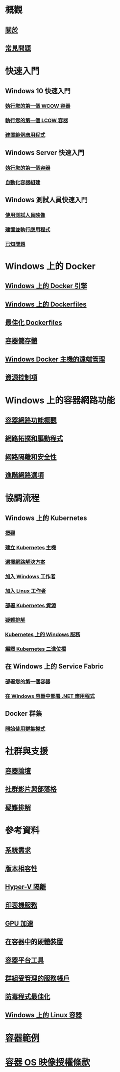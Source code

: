 # 概觀
## [關於](about/index.md)
## [常見問題](about/faq.md)

# 快速入門
## Windows 10 快速入門
### [執行您的第一個 WCOW 容器](quick-start/quick-start-windows-10.md)
### [執行您的第一個 LCOW 容器](quick-start/quick-start-windows-10-linux.md)
### [建置範例應用程式](quick-start/building-sample-app.md)
## Windows Server 快速入門
### [執行您的第一個容器](quick-start/quick-start-windows-server.md)
### [自動化容器組建](quick-start/quick-start-images.md)
## Windows 測試人員快速入門
### [使用測試人員映像](quick-start/Using-Insider-Container-Images.md)
### [建置並執行應用程式](quick-start/Nano-RS3-.NET-Core-and-PS.md)
### [已知問題](quick-start/Insider-Known-Issues.md)

# Windows 上的 Docker
## [Windows 上的 Docker 引擎](manage-docker/configure-docker-daemon.md)
## [Windows 上的 Dockerfiles](manage-docker/manage-windows-dockerfile.md)
## [最佳化 Dockerfiles](manage-docker/optimize-windows-dockerfile.md)
## [容器儲存體](manage-containers/container-storage.md)
## [Windows Docker 主機的遠端管理](management/manage_remotehost.md)
## [資源控制項](manage-containers/resource-controls.md)

# Windows 上的容器網路功能
## [容器網路功能概觀](container-networking/architecture.md)
## [網路拓撲和驅動程式](container-networking/network-drivers-topologies.md)
## [網路隔離和安全性](container-networking/network-isolation-security.md)
## [進階網路選項](container-networking/advanced.md)

# 協調流程
## Windows 上的 Kubernetes 
### [概觀](kubernetes/getting-started-kubernetes-windows.md)
### [建立 Kubernetes 主機](kubernetes/creating-a-linux-master.md)
### [選擇網路解決方案](kubernetes/network-topologies.md)
### [加入 Windows 工作者](kubernetes/joining-windows-workers.md)
### [加入 Linux 工作者](kubernetes/joining-linux-workers.md)
### [部署 Kubernetes 資源](kubernetes/deploying-resources.md)
### [疑難排解](kubernetes/common-problems.md)
### [Kubernetes 上的 Windows 服務](kubernetes/kube-windows-services.md)
### [編譯 Kubernetes 二進位檔](kubernetes/compiling-kubernetes-binaries.md)
## 在 Windows 上的 Service Fabric
### [部署您的第一個容器](/azure/service-fabric/service-fabric-quickstart-containers)
### [在 Windows 容器中部署 .NET 應用程式](/azure/service-fabric/service-fabric-host-app-in-a-container) 
## Docker 群集
### [開始使用群集模式](manage-containers/swarm-mode.md)

# 社群與支援
## [容器論壇](https://social.msdn.microsoft.com/Forums/en-US/home?forum=windowscontainers)
## [社群影片與部落格](communitylinks.md)
## [疑難排解](troubleshooting.md)

# 參考資料
## [系統需求](deploy-containers/system-requirements.md)
## [版本相容性](deploy-containers/version-compatibility.md)
## [Hyper-V 隔離](manage-containers/hyperv-container.md)
## [印表機服務](deploy-containers/print-spooler.md)
## [GPU 加速](deploy-containers/gpu-acceleration.md)
## [在容器中的硬體裝置](deploy-containers/hardware-devices-in-containers.md)
## [容器平台工具](deploy-containers/containerd.md)
## [群組受管理的服務帳戶](manage-containers/manage-serviceaccounts.md)
## [防毒程式最佳化](https://msdn.microsoft.com/en-us/windows/hardware/drivers/ifs/anti-virus-optimization-for-windows-containers)
## [Windows 上的 Linux 容器](deploy-containers/linux-containers.md)

# [容器範例](samples.md)

# [容器 OS 映像授權條款](Images_EULA.md)
